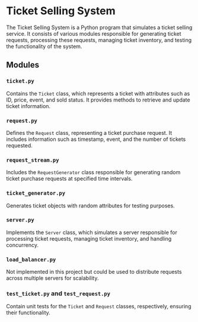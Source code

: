 # Ticket Selling System

The Ticket Selling System is a Python program that simulates a ticket selling service. It consists of various modules responsible for generating ticket requests, processing these requests, managing ticket inventory, and testing the functionality of the system.

## Modules

### `ticket.py`

Contains the `Ticket` class, which represents a ticket with attributes such as ID, price, event, and sold status. It provides methods to retrieve and update ticket information.

### `request.py`

Defines the `Request` class, representing a ticket purchase request. It includes information such as timestamp, event, and the number of tickets requested.

### `request_stream.py`

Includes the `RequestGenerator` class responsible for generating random ticket purchase requests at specified time intervals.

### `ticket_generator.py`

Generates ticket objects with random attributes for testing purposes.

### `server.py`

Implements the `Server` class, which simulates a server responsible for processing ticket requests, managing ticket inventory, and handling concurrency.

### `load_balancer.py`

Not implemented in this project but could be used to distribute requests across multiple servers for scalability.

### `test_ticket.py` and `test_request.py`

Contain unit tests for the `Ticket` and `Request` classes, respectively, ensuring their functionality.